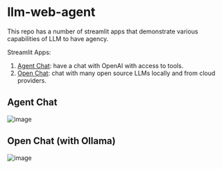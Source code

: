 # llm-web-agent

This repo has a number of streamlit apps that demonstrate various capabilities of LLM to have agency.

Streamlit Apps:
1. [Agent Chat](https://langchain-agent.streamlit.app/): have a chat with OpenAI with access to tools.
2. [Open Chat](https://open-chat.streamlit.app/): chat with many open source LLMs locally and from cloud providers.

## Agent Chat

![image](https://github.com/rollerb/llm-web-agent/assets/2107385/625eb7f1-48fe-435a-81db-defa989bd029)

## Open Chat (with Ollama)

![image](https://github.com/rollerb/llm-web-agent/assets/2107385/ecce454e-2164-4ad5-96cf-4318ee308357)
